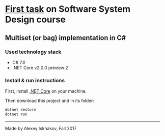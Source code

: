 # [First task](https://github.com/Raiondesu/Innopolis-Assignments/tree/master/SSD%20%26%20SA/Multiset) on Software System Design course
## Multiset (or bag) implementation in C#

### Used technology stack

- C# 7.0
- .NET Core v2.0.0 preview 2

### Install & run instructions

First, install [.NET Core](https://www.microsoft.com/net/core) on your machine.

Then download this project and in its folder:

```bash
dotnet restore
dotnet run
```


---------------------
Made by Alexey Iskhakov, Fall 2017